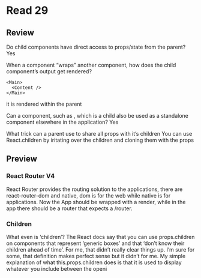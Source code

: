 # Read 29

## Review

Do child components have direct access to props/state from the parent?
Yes

When a component “wraps” another component, how does the child component’s output get rendered?

```
<Main>
  <Content />
</Main>
```
it is rendered within the parent

Can a component, such as <Content />, which is a child also be used as a standalone component elsewhere in the application?
Yes

What trick can a parent use to share all props with it’s children
You can use React.children by iritating over the children and cloning them with the props

## Preview

### React Router V4
React Router provides the routing solution to the applications, there are react-router-dom and native, dom is for the web while native is for applications. Now the App should be wrapped with a render, while in the app there should be a router that expects a /router.

### Children

What even is ‘children’?
The React docs say that you can use props.children on components that represent ‘generic boxes’ and that ‘don’t know their children ahead of time’. For me, that didn’t really clear things up. I’m sure for some, that definition makes perfect sense but it didn’t for me.
My simple explanation of what this.props.children does is that it is used to display whatever you include between the openi